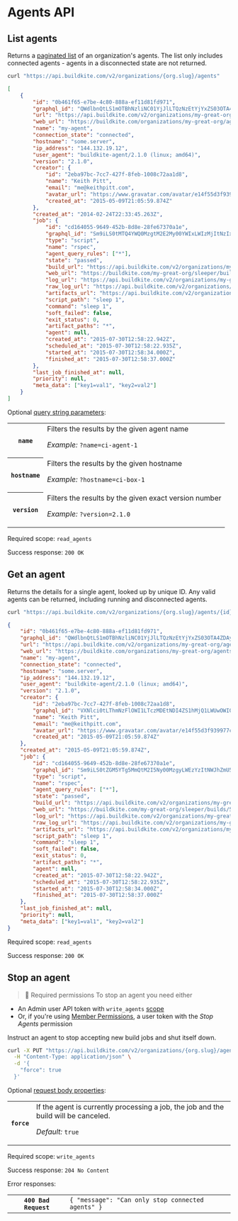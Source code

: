 # Agents API

## List agents

Returns a [paginated list](<%= paginated_resource_docs_url %>) of an organization's agents. The list only includes connected agents - agents in a disconnected state are not returned.

```bash
curl "https://api.buildkite.com/v2/organizations/{org.slug}/agents"
```

```json
[
    {
        "id": "0b461f65-e7be-4c80-888a-ef11d81fd971",
        "graphql_id": "QWdlbnQtLS1mOTBhNzliNC01YjJlLTQzNzEtYjYxZS03OTA4ZDAyNmUyN2E=",
        "url": "https://api.buildkite.com/v2/organizations/my-great-org/agents/my-agent",
        "web_url": "https://buildkite.com/organizations/my-great-org/agents/0b461f65-e7be-4c80-888a-ef11d81fd971",
        "name": "my-agent",
        "connection_state": "connected",
        "hostname": "some.server",
        "ip_address": "144.132.19.12",
        "user_agent": "buildkite-agent/2.1.0 (linux; amd64)",
        "version": "2.1.0",
        "creator": {
            "id": "2eba97bc-7cc7-427f-8feb-1008c72aa1d8",
            "name": "Keith Pitt",
            "email": "me@keithpitt.com",
            "avatar_url": "https://www.gravatar.com/avatar/e14f55d3f939977cecbf51b64ff6f861",
            "created_at": "2015-05-09T21:05:59.874Z"
        },
        "created_at": "2014-02-24T22:33:45.263Z",
        "job": {
            "id": "cd164055-9649-452b-8d8e-28fe67370a1e",
            "graphql_id": "Sm9iLS0tMTQ4YWQ0MzgtM2E2My00YWIxLWIzMjItNzIxM2Y3YzJhMWFi",
            "type": "script",
            "name": "rspec",
            "agent_query_rules": ["*"],
            "state": "passed",
            "build_url": "https://api.buildkite.com/v2/organizations/my-great-org/pipelines/sleeper/builds/50",
            "web_url": "https://buildkite.com/my-great-org/sleeper/builds/50#cd164055-9649-452b-8d8e-28fe67370a1e",
            "log_url": "https://api.buildkite.com/v2/organizations/my-great-org/pipelines/sleeper/builds/50/jobs/cd164055-9649-452b-8d8e-28fe67370a1e/log",
            "raw_log_url": "https://api.buildkite.com/v2/organizations/my-great-org/pipelines/sleeper/builds/50/jobs/cd164055-9649-452b-8d8e-28fe67370a1e/log.txt",
            "artifacts_url": "https://api.buildkite.com/v2/organizations/my-great-org/pipelines/sleeper/builds/50/jobs/cd164055-9649-452b-8d8e-28fe67370a1e/artifacts",
            "script_path": "sleep 1",
            "command": "sleep 1",
            "soft_failed": false,
            "exit_status": 0,
            "artifact_paths": "*",
            "agent": null,
            "created_at": "2015-07-30T12:58:22.942Z",
            "scheduled_at": "2015-07-30T12:58:22.935Z",
            "started_at": "2015-07-30T12:58:34.000Z",
            "finished_at": "2015-07-30T12:58:37.000Z"
        },
        "last_job_finished_at": null,
        "priority": null,
        "meta_data": ["key1=val1", "key2=val2"]
    }
]
```

Optional [query string parameters](/docs/api#query-string-parameters):

<table>
<tbody>
  <tr><th><code>name</code></th><td>Filters the results by the given agent name<p class="Docs__api-param-eg"><em>Example:</em> <code>?name=ci-agent-1</code></p></td></tr>
  <tr><th><code>hostname</code></th><td>Filters the results by the given hostname<p class="Docs__api-param-eg"><em>Example:</em> <code>?hostname=ci-box-1</code></p></td></tr>
  <tr><th><code>version</code></th><td>Filters the results by the given exact version number<p class="Docs__api-param-eg"><em>Example:</em> <code>?version=2.1.0</code></p></td></tr>
</tbody>
</table>

Required scope: `read_agents`

Success response: `200 OK`

## Get an agent

Returns the details for a single agent, looked up by unique ID. Any valid agents can be returned, including running and disconnected agents.

```bash
curl "https://api.buildkite.com/v2/organizations/{org.slug}/agents/{id}"
```

```json
{
    "id": "0b461f65-e7be-4c80-888a-ef11d81fd971",
    "graphql_id": "QWdlbnQtLS1mOTBhNzliNC01YjJlLTQzNzEtYjYxZS03OTA4ZDAyNmUyN2E=",
    "url": "https://api.buildkite.com/v2/organizations/my-great-org/agents/my-agent",
    "web_url": "https://buildkite.com/organizations/my-great-org/agents/0b461f65-e7be-4c80-888a-ef11d81fd971",
    "name": "my-agent",
    "connection_state": "connected",
    "hostname": "some.server",
    "ip_address": "144.132.19.12",
    "user_agent": "buildkite-agent/2.1.0 (linux; amd64)",
    "version": "2.1.0",
    "creator": {
        "id": "2eba97bc-7cc7-427f-8feb-1008c72aa1d8",
        "graphql_id": "VXNlci0tLThmNzFlOWI1LTczMDEtNDI4ZS1hMjQ1LWUwOWI0YzI0OWRiZg==",
        "name": "Keith Pitt",
        "email": "me@keithpitt.com",
        "avatar_url": "https://www.gravatar.com/avatar/e14f55d3f939977cecbf51b64ff6f861",
        "created_at": "2015-05-09T21:05:59.874Z"
    },
    "created_at": "2015-05-09T21:05:59.874Z",
    "job": {
        "id": "cd164055-9649-452b-8d8e-28fe67370a1e",
        "graphql_id": "Sm9iLS0tZGM5YTg5MmQtM2I5Ny00MzgyLWEzYzItNWJhZmU5M2RlZWI1",
        "type": "script",
        "name": "rspec",
        "agent_query_rules": ["*"],
        "state": "passed",
        "build_url": "https://api.buildkite.com/v2/organizations/my-great-org/pipelines/sleeper/builds/50",
        "web_url": "https://buildkite.com/my-great-org/sleeper/builds/50#cd164055-9649-452b-8d8e-28fe67370a1e",
        "log_url": "https://api.buildkite.com/v2/organizations/my-great-org/pipelines/sleeper/builds/50/jobs/cd164055-9649-452b-8d8e-28fe67370a1e/log",
        "raw_log_url": "https://api.buildkite.com/v2/organizations/my-great-org/pipelines/sleeper/builds/50/jobs/cd164055-9649-452b-8d8e-28fe67370a1e/log.txt",
        "artifacts_url": "https://api.buildkite.com/v2/organizations/my-great-org/pipelines/sleeper/builds/50/jobs/cd164055-9649-452b-8d8e-28fe67370a1e/artifacts",
        "script_path": "sleep 1",
        "command": "sleep 1",
        "soft_failed": false,
        "exit_status": 0,
        "artifact_paths": "*",
        "agent": null,
        "created_at": "2015-07-30T12:58:22.942Z",
        "scheduled_at": "2015-07-30T12:58:22.935Z",
        "started_at": "2015-07-30T12:58:34.000Z",
        "finished_at": "2015-07-30T12:58:37.000Z"
    },
    "last_job_finished_at": null,
    "priority": null,
    "meta_data": ["key1=val1", "key2=val2"]
}
```

Required scope: `read_agents`

Success response: `200 OK`

## Stop an agent

> 📘 Required permissions
> To stop an agent you need either

-   An Admin user API token with `write_agents` <a href="/docs/apis/managing-api-tokens#token-scopes">scope</a>
-   Or, if you're using <a href="/docs/team-management/permissions#member-permissions">Member Permissions</a>, a user token with the <em>Stop Agents</em> permission

Instruct an agent to stop accepting new build jobs and shut itself down.

```bash
curl -X PUT "https://api.buildkite.com/v2/organizations/{org.slug}/agents/{id}/stop" \
  -H "Content-Type: application/json" \
  -d '{
    "force": true
  }'
```

Optional [request body properties](/docs/api#request-body-properties):

<table>
<tbody>
  <tr><th><code>force</code></th><td>If the agent is currently processing a job, the job and the build will be canceled.<p class="Docs__api-param-eg"><em>Default:</em> <code>true</code></p></td></tr>
</tbody>
</table>

Required scope: `write_agents`

Success response: `204 No Content`

Error responses:

<table>
<tbody>
  <tr><th><code>400 Bad Request</code></th><td><code>{ "message": "Can only stop connected agents" }</code></td></tr>
</tbody>
</table>
